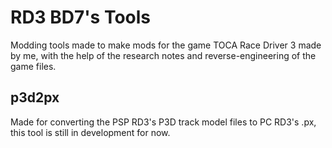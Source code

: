 # RD3 BD7's Tools
Modding tools made to make mods for the game TOCA Race Driver 3 made by me, with the help of the research notes and reverse-engineering of the game files.
                                                       
## p3d2px
Made for converting the PSP RD3's P3D track model files to PC RD3's .px, this tool is still in development for now.